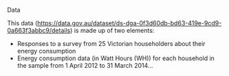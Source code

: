 Data

This data (https://data.gov.au/dataset/ds-dga-0f3d60db-bd63-419e-9cd9-0a663f3abbc9/details) is made up of two elements:
- Responses to a survey from 25 Victorian householders about their energy consumption
- Energy consumption data (in Watt Hours (WH)) for each household in the sample from 1 April 2012 to 31 March 2014...

